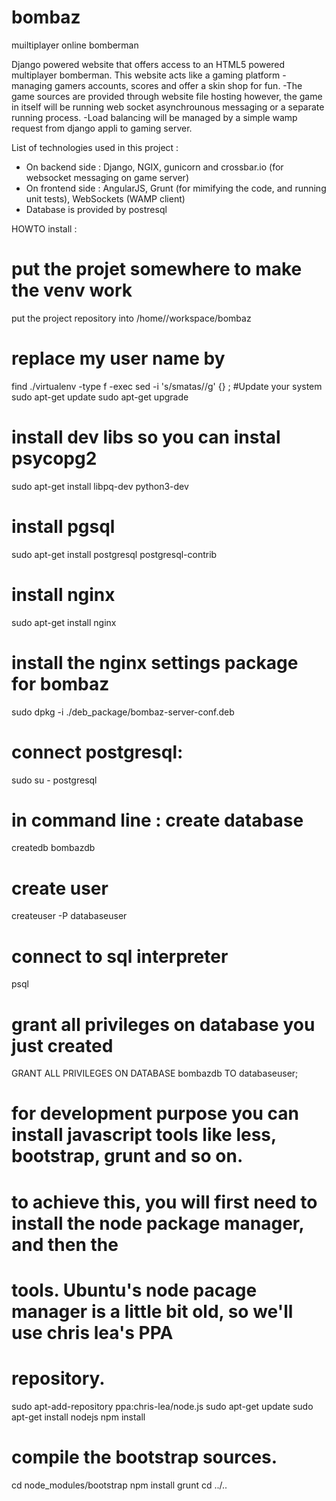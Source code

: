 # bombaz
muiltiplayer online bomberman

Django powered website that offers access to an HTML5 powered multiplayer bomberman. This website acts like a gaming platform - managing gamers accounts, scores and offer a skin shop for fun.
-The game sources are provided through website file hosting however, the game in itself will be running web socket asynchrounous messaging or a separate running process.
-Load balancing will be managed by a simple wamp request from django appli to gaming server.

List of technologies used in this project :
- On backend side : Django, NGIX, gunicorn and crossbar.io (for websocket messaging on game server) 
- On frontend side : AngularJS, Grunt (for mimifying the code, and running unit tests), WebSockets (WAMP client)
- Database is provided by postresql

HOWTO install : 
# put the projet somewhere to make the venv work
put the project repository into /home/<you>/workspace/bombaz
# replace my user name by <you>
find ./virtualenv -type f -exec sed -i 's/smatas/<you>/g' {} \;
#Update your system
sudo apt-get update
sudo apt-get upgrade
# install dev libs so you can instal psycopg2
sudo apt-get install libpq-dev python3-dev
# install pgsql
sudo apt-get install  postgresql postgresql-contrib
# install nginx
sudo apt-get install nginx
# install the nginx settings package for bombaz 
sudo dpkg -i ./deb_package/bombaz-server-conf.deb
# connect postgresql:
sudo su - postgresql
# in command line : create database
createdb bombazdb
# create user
createuser -P databaseuser
# connect to sql interpreter
psql
# grant all privileges on database you just created
GRANT ALL PRIVILEGES ON DATABASE bombazdb TO databaseuser;

# for development purpose you can install javascript tools like less, bootstrap, grunt and so on.
# to achieve this, you will first need to install the node package manager, and then the 
# tools. Ubuntu's node pacage manager is a little bit old, so we'll use chris lea's PPA
# repository.
sudo apt-add-repository ppa:chris-lea/node.js
sudo apt-get update
sudo apt-get install nodejs
npm install
# compile the bootstrap sources.
cd node_modules/bootstrap
npm install
grunt 
cd ../..

